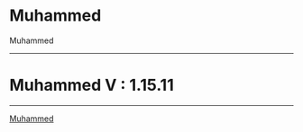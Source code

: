 # Muhammed
Muhammed
<hr>
<h1>Muhammed V : 1.15.11 </h1>
<hr>
<a href='http://cozeltisoftware.somee.com/about_me/'>Muhammed</a>
